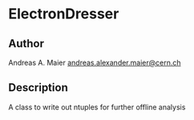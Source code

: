# ElectronDresser

## Author
Andreas A. Maier <andreas.alexander.maier@cern.ch>

## Description
A class to write out ntuples for further offline analysis